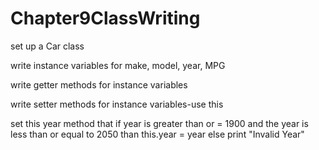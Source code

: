 # Chapter9ClassWriting
set up a Car class

 write instance variables for make, model, year, MPG

 write getter methods for instance variables

 write setter methods for instance variables-use this
 
set this year method that if year is greater than or = 1900 and the year is less than or equal to 2050 than this.year = year  else print "Invalid Year"
     
